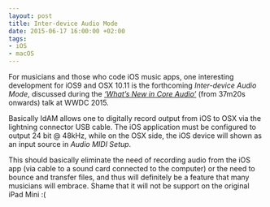 ```yaml
---
layout: post
title: Inter-device Audio Mode
date: 2015-06-17 16:00:00 +02:00
tags:
- iOS
- macOS
---
```

For musicians and those who code iOS music apps, one interesting development for iOS9 and OSX 10.11 is the forthcoming *Inter-device Audio Mode*, discussed during the [*‘What’s New in Core Audio’*](https://developer.apple.com/videos/play/wwdc2015/507/) (from 37m20s onwards) talk at WWDC 2015.

Basically IdAM allows one to digitally record output from iOS to OSX via the lightning connector USB cable. The iOS application must be configured to output 24 bit @ 48kHz, while on the OSX side, the iOS device will shown as an input source in *Audio MIDI Setup*.

This should basically eliminate the need of recording audio from the iOS app (via cable to a sound card connected to the computer) or the need to bounce and transfer files, and thus will definitely be a feature that many musicians will embrace. Shame that it will not be support on the original iPad Mini :(
